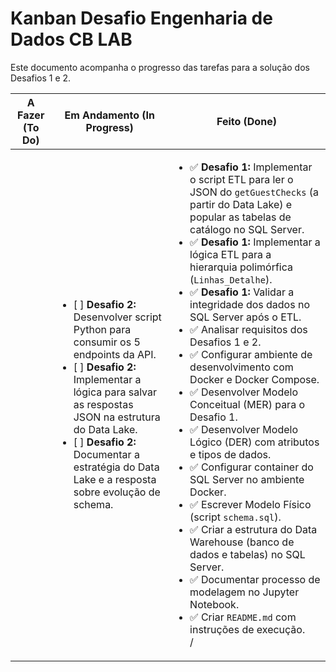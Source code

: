 # Kanban Desafio Engenharia de Dados CB LAB


Este documento acompanha o progresso das tarefas para a solução dos Desafios 1 e 2.

| A Fazer (To Do) | Em Andamento (In Progress) | Feito (Done) |
| --- | --- | --- |
|  | <ul><li>[ ] **Desafio 2:** Desenvolver script Python para consumir os 5 endpoints da API.</li><li>[ ] **Desafio 2:** Implementar a lógica para salvar as respostas JSON na estrutura do Data Lake.</li><li>[ ] **Desafio 2:** Documentar a estratégia do Data Lake e a resposta sobre evolução de schema.</li></ul> | <ul><li>✅ **Desafio 1:** Implementar o script ETL para ler o JSON do `getGuestChecks` (a partir do Data Lake) e popular as tabelas de catálogo no SQL Server.</li><li>✅ **Desafio 1:** Implementar a lógica ETL para a hierarquia polimórfica (`Linhas_Detalhe`).</li><li>✅ **Desafio 1:** Validar a integridade dos dados no SQL Server após o ETL.</li><li>✅ Analisar requisitos dos Desafios 1 e 2.</li><li>✅ Configurar ambiente de desenvolvimento com Docker e Docker Compose.</li><li>✅ Desenvolver Modelo Conceitual (MER) para o Desafio 1.</li><li>✅ Desenvolver Modelo Lógico (DER) com atributos e tipos de dados.</li><li>✅ Configurar container do SQL Server no ambiente Docker.</li><li>✅ Escrever Modelo Físico (script `schema.sql`).</li><li>✅ Criar a estrutura do Data Warehouse (banco de dados e tabelas) no SQL Server.</li><li>✅ Documentar processo de modelagem no Jupyter Notebook.</li><li>✅ Criar `README.md` com instruções de execução.</li>/<ul> |